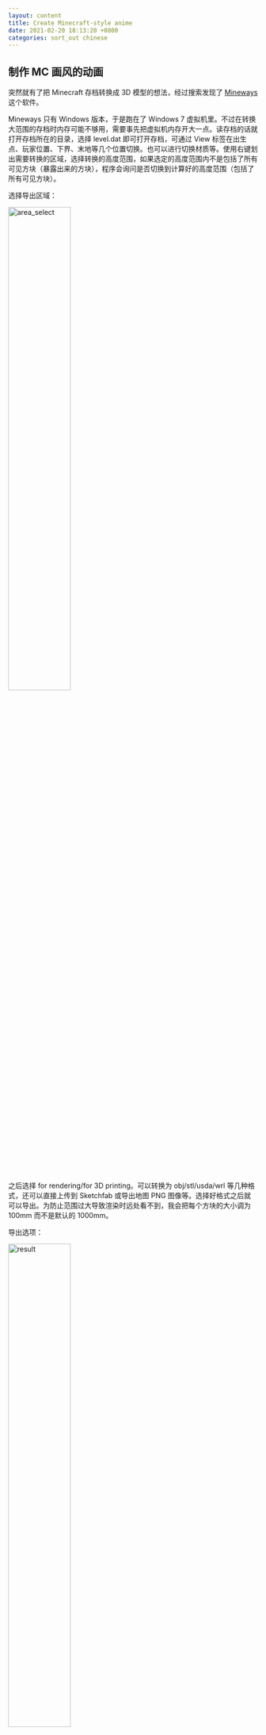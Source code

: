 ```yaml
---
layout: content
title: Create Minecraft-style anime
date: 2021-02-20 18:13:20 +0800
categories: sort_out chinese
---
```


## 制作 MC 画风的动画

突然就有了把 Minecraft 存档转换成 3D 模型的想法，经过搜索发现了 [Mineways](https://www.realtimerendering.com/erich/minecraft/public/mineways/) 这个软件。

<!--more-->

Mineways 只有 Windows 版本，于是跑在了 Windows 7 虚拟机里。不过在转换大范围的存档时内存可能不够用，需要事先把虚拟机内存开大一点。读存档的话就打开存档所在的目录，选择 level.dat 即可打开存档，可通过 View 标签在出生点、玩家位置、下界、末地等几个位置切换。也可以进行切换材质等。使用右键划出需要转换的区域，选择转换的高度范围，如果选定的高度范围内不是包括了所有可见方块（暴露出来的方块），程序会询问是否切换到计算好的高度范围（包括了所有可见方块）。

选择导出区域：

<img alt="area_select" src='{{ "/assets/area_select.png" | absolute_url }}' width="50%">

之后选择 for rendering/for 3D printing。可以转换为 obj/stl/usda/wrl 等几种格式，还可以直接上传到 Sketchfab 或导出地图 PNG 图像等。选择好格式之后就可以导出。为防止范围过大导致渲染时远处看不到，我会把每个方块的大小调为 100mm 而不是默认的 1000mm。

导出选项：

<img alt="result" src='{{ "/assets/export_options.png" | absolute_url }}' width="50%">

之后在 3D 软件中打开相应的文件即可。Blender 需要使用 [MCPrep 插件](https://theduckcow.com/dev/blender/mcprep/)来进行材质调整，否则会出现比如玻璃内部都是黑的（不透明）之类的问题，当然也可以手动调整，只不过很麻烦，手动调整见 [For Blender](https://www.realtimerendering.com/erich/minecraft/public/mineways/mineways.html#blender) #9 Material Conversion。使用 MCPrep 插件的话首先在 Edit-\>preferences 中 勾选 MCPrep，之后在 MCPrep 选项卡中点击 `Prep Materials`。
<img alt="result" src='{{ "/assets/mcprep.png" | absolute_url }}' width="20%">

在调整完材质之后效果已经好多了，而 MCPrep 插件除此之外还有更多的功能。首先 Create MC Sky 可以生成一个 MC 风格的天空，还可以调整时间，不过看起来调整时间目前还不支持动画。生成天空的时候还可以同时生成云彩。除了生成天空，还可以生成生物，从 Steve，村民，牛羊等被动生物，僵尸骷髅等攻击型生物都可生成。生成时还会有 skeleton，便于后面制作相应生物的动画。下图是一个旧存档中部分区块导出 obj 之后在 blender 中渲染的结果，可以看到比不论是 MC 游戏中，还是网页地图等渲染的效果都要好了很多。

<img alt="result" src='{{ "/assets/building.png" | absolute_url }}' width="100%">

当然如果只是渲染存档的话搞一个好一些的光影（虽然光影的话我的电脑估计带不动）或者使用 等渲染器效果可能也不会差很多，导出 3D 模型的主要好处还是可以使用导出的模型制作动画。个人刚接触人物动画，对这些还不熟悉，就用 MCPrep 的 Simple Player 和 Simple Villager 两个模型简单制作了一个小动画：

<iframe src="//player.bilibili.com/player.html?aid=331755520&bvid=BV1hA411M7N7&cid=300368213&page=1" scrolling="no" border="0" frameborder="no" framespacing="0" allowfullscreen="true"> </iframe>

使用的是 Simple 模型，只有四肢和头可以动，MCPrep 还有更复杂一些的模型，可以使用这些来让动画变得更精细。
